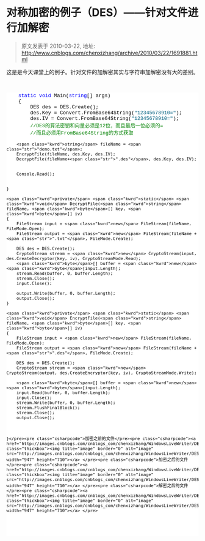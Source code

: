 # 对称加密的例子（DES）&mdash;&mdash;针对文件进行加解密 
> 原文发表于 2010-03-22, 地址: http://www.cnblogs.com/chenxizhang/archive/2010/03/22/1691881.html 


<p>这是是今天课堂上的例子。针对文件的加解密其实与字符串加解密没有大的差别。</p> <p>&nbsp;</p><pre class="csharpcode">    <span class="kwrd">static</span> <span class="kwrd">void</span> Main(<span class="kwrd">string</span>[] args)
    {
        DES des = DES.Create();
        des.Key = Convert.FromBase64String(<span class="str">"12345678910="</span>);
        des.IV = Convert.FromBase64String(<span class="str">"12345678910="</span>);
        <span class="rem">//DES的算法密钥和向量必须是12位，而且最后一位必须的=</span>
        <span class="rem">//而且必须用FromBase64String的方式获取</span>


        <span class="kwrd">string</span> fileName = <span class="str">"demo.txt"</span>;
        EncryptFile(fileName, des.Key, des.IV);
        DecryptFile(fileName+<span class="str">".des"</span>, des.Key, des.IV);


        Console.Read();


    }

    <span class="kwrd">private</span> <span class="kwrd">static</span> <span class="kwrd">void</span> DecryptFile(<span class="kwrd">string</span> fileName, <span class="kwrd">byte</span>[] key, <span class="kwrd">byte</span>[] iv)
    {
        FileStream input = <span class="kwrd">new</span> FileStream(fileName, FileMode.Open);
        FileStream output = <span class="kwrd">new</span> FileStream(fileName + <span class="str">".txt"</span>, FileMode.Create);

        DES des = DES.Create();
        CryptoStream stream = <span class="kwrd">new</span> CryptoStream(input, des.CreateDecryptor(key, iv), CryptoStreamMode.Read);
        <span class="kwrd">byte</span>[] buffer = <span class="kwrd">new</span> <span class="kwrd">byte</span>[input.Length];
        stream.Read(buffer, 0, buffer.Length);
        stream.Close();
        input.Close();

        output.Write(buffer, 0, buffer.Length);
        output.Close();
    }

    <span class="kwrd">private</span> <span class="kwrd">static</span> <span class="kwrd">void</span> EncryptFile(<span class="kwrd">string</span> fileName, <span class="kwrd">byte</span>[] key, <span class="kwrd">byte</span>[] iv)
    {
        FileStream input = <span class="kwrd">new</span> FileStream(fileName, FileMode.Open);
        FileStream output = <span class="kwrd">new</span> FileStream(fileName + <span class="str">".des"</span>, FileMode.Create);

        DES des = DES.Create();
        CryptoStream stream = <span class="kwrd">new</span> CryptoStream(output, des.CreateEncryptor(key, iv), CryptoStreamMode.Write);

        <span class="kwrd">byte</span>[] buffer = <span class="kwrd">new</span> <span class="kwrd">byte</span>[input.Length];
        input.Read(buffer, 0, buffer.Length);
        input.Close();
        stream.Write(buffer, 0, buffer.Length);
        stream.FlushFinalBlock();
        stream.Close();
        output.Close();



    }</pre><pre class="csharpcode">加密之前的文件</pre><pre class="csharpcode"><a href="http://images.cnblogs.com/cnblogs_com/chenxizhang/WindowsLiveWriter/DES_11A2A/image_2.png" class="thickbox"><img title="image" border="0" alt="image" src="http://images.cnblogs.com/cnblogs_com/chenxizhang/WindowsLiveWriter/DES_11A2A/image_thumb.png" width="947" height="710"></a> </pre><pre class="csharpcode">加密之后的文件</pre><pre class="csharpcode"><a href="http://images.cnblogs.com/cnblogs_com/chenxizhang/WindowsLiveWriter/DES_11A2A/image_4.png" class="thickbox"><img title="image" border="0" alt="image" src="http://images.cnblogs.com/cnblogs_com/chenxizhang/WindowsLiveWriter/DES_11A2A/image_thumb_1.png" width="947" height="710"></a> </pre><pre class="csharpcode">解密之后的文件</pre><pre class="csharpcode"><a href="http://images.cnblogs.com/cnblogs_com/chenxizhang/WindowsLiveWriter/DES_11A2A/image_6.png" class="thickbox"><img title="image" border="0" alt="image" src="http://images.cnblogs.com/cnblogs_com/chenxizhang/WindowsLiveWriter/DES_11A2A/image_thumb_2.png" width="947" height="710"></a> </pre>
<style type="text/css">.csharpcode, .csharpcode pre
{
	font-size: small;
	color: black;
	font-family: consolas, "Courier New", courier, monospace;
	background-color: #ffffff;
	/*white-space: pre;*/
}
.csharpcode pre { margin: 0em; }
.csharpcode .rem { color: #008000; }
.csharpcode .kwrd { color: #0000ff; }
.csharpcode .str { color: #006080; }
.csharpcode .op { color: #0000c0; }
.csharpcode .preproc { color: #cc6633; }
.csharpcode .asp { background-color: #ffff00; }
.csharpcode .html { color: #800000; }
.csharpcode .attr { color: #ff0000; }
.csharpcode .alt 
{
	background-color: #f4f4f4;
	width: 100%;
	margin: 0em;
}
.csharpcode .lnum { color: #606060; }
</style>